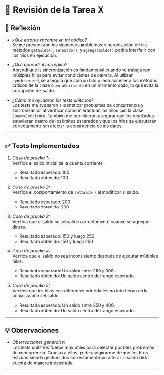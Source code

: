 # 📝 Revisión de la Tarea X

## 📌 Reflexión
- *¿Qué errores encontré en mi código?*  
  Se me presentaron los siguientes problemas: sincronización de los métodos `getSaldo()`, `setSaldo()`, y `agregarSaldo()` podría interferir con los hilos en ejecución. 

- *¿Qué aprendí al corregirlo?*  
  Aprendí que la sincronización es fundamental cuando se trabaja con múltiples hilos para evitar condiciones de carrera. Al utilizar `synchronized`, se asegura que solo un hilo pueda acceder a los métodos críticos de la clase `CuentaCorriente` en un momento dado, lo que evita la corrupción del saldo.

- *¿Cómo me ayudaron los tests unitarios?*  
  Los tests me ayudaron a identificar problemas de concurrencia y sincronización al verificar cómo interactúan los hilos con la clase `CuentaCorriente`. También me permitieron asegurar que los resultados estuvieran dentro de los límites esperados y que los hilos se ejecutaran correctamente sin afectar la consistencia de los datos.

---

## ✅ Tests Implementados
1. *Caso de prueba 1:*  
   Verifica el saldo inicial de la cuenta corriente.
    - Resultado esperado: 100
    - Resultado obtenido: 100

2. *Caso de prueba 2:*  
   Verifica el comportamiento de `setSaldo()` al modificar el saldo.
    - Resultado esperado: 200
    - Resultado obtenido: 200

3. *Caso de prueba 3:*  
   Verifica que el saldo se actualice correctamente cuando se agregue dinero.
    - Resultado esperado: 150 y luego 250
    - Resultado obtenido: 150 y luego 250

4. *Caso de prueba 4:*  
   Verifica que el saldo no sea inconsistente después de ejecutar múltiples hilos.
    - Resultado esperado: Un saldo entre 250 y 300.
    - Resultado obtenido: Un saldo dentro del rango esperado.

5. *Caso de prueba 5:*  
   Verifica que los hilos con diferentes prioridades no interfieran en la actualización del saldo.
    - Resultado esperado: Un saldo entre 350 y 400.
    - Resultado obtenido: Un saldo dentro del rango esperado.

---

## 💡 Observaciones
- *Observaciones generales:*  
  Los tests unitarios fueron muy útiles para detectar posibles problemas de concurrencia. Gracias a ellos, pude asegurarme de que los hilos estaban siendo gestionados correctamente sin alterar el saldo de la cuenta de manera inesperada.

---
